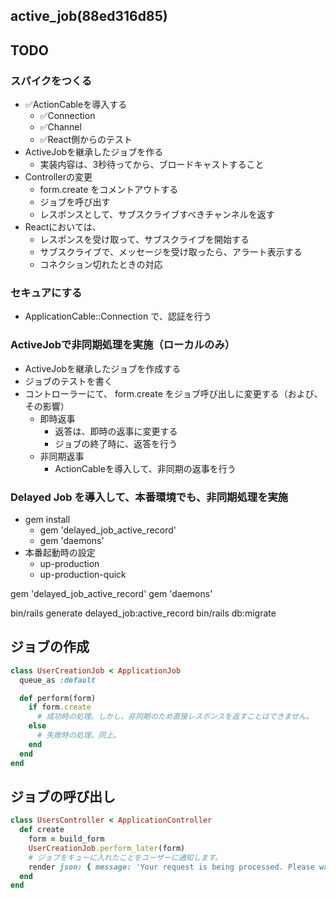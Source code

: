active_job(88ed316d85)
---

## TODO
### スパイクをつくる
- ✅ActionCableを導入する
  - ✅Connection
  - ✅Channel
  - ✅React側からのテスト
- ActiveJobを継承したジョブを作る
  - 実装内容は、3秒待ってから、ブロードキャストすること
- Controllerの変更
  - form.create をコメントアウトする
  - ジョブを呼び出す
  - レスポンスとして、サブスクライブすべきチャンネルを返す
- Reactにおいては、
  - レスポンスを受け取って、サブスクライブを開始する
  - サブスクライブで、メッセージを受け取ったら、アラート表示する
  - コネクション切れたときの対応

### セキュアにする
- ApplicationCable::Connection で、認証を行う

### ActiveJobで非同期処理を実施（ローカルのみ）
- ActiveJobを継承したジョブを作成する
- ジョブのテストを書く
- コントローラーにて、 form.create をジョブ呼び出しに変更する（および、その影響）
  - 即時返事
    - 返答は、即時の返事に変更する
    - ジョブの終了時に、返答を行う
  - 非同期返事
    - ActionCableを導入して、非同期の返事を行う
### Delayed Job を導入して、本番環境でも、非同期処理を実施
- gem install
  - gem 'delayed_job_active_record'
  - gem 'daemons'
- 本番起動時の設定
  - up-production
  - up-production-quick




gem 'delayed_job_active_record'
gem 'daemons'


bin/rails generate delayed_job:active_record
bin/rails db:migrate

## ジョブの作成
```ruby
class UserCreationJob < ApplicationJob
  queue_as :default

  def perform(form)
    if form.create
      # 成功時の処理。しかし、非同期のため直接レスポンスを返すことはできません。
    else
      # 失敗時の処理。同上。
    end
  end
end
```

## ジョブの呼び出し
```ruby
class UsersController < ApplicationController
  def create
    form = build_form
    UserCreationJob.perform_later(form)
    # ジョブをキューに入れたことをユーザーに通知します。
    render json: { message: 'Your request is being processed. Please wait.' }
  end
end
```